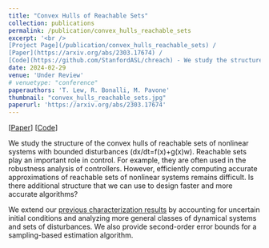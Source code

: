 ```yaml
---
title: "Convex Hulls of Reachable Sets"
collection: publications
permalink: /publication/convex_hulls_reachable_sets
excerpt: '<br />
[Project Page](/publication/convex_hulls_reachable_sets) / 
[Paper](https://arxiv.org/abs/2303.17674) / 
[Code](https://github.com/StanfordASL/chreach) - We study the structure of convex hulls of reachable sets of nonlinear systems (dx/dt=f(x)+g(x)w).'
date: 2024-02-29
venue: 'Under Review'
# venuetype: "conference"
paperauthors: 'T. Lew, R. Bonalli, M. Pavone'
thumbnail: "convex_hulls_reachable_sets.jpg"
paperurl: 'https://arxiv.org/abs/2303.17674'
---
```


[[Paper](https://arxiv.org/abs/2303.17674)] 
[[Code](https://github.com/StanfordASL/chreach)] 


We study the structure of the convex hulls of reachable sets of nonlinear systems with bounded disturbances (dx/dt=f(x)+g(x)w). Reachable sets play an important role in control. For example, they are often used in the robustness analysis of controllers. However, efficiently computing accurate approximations of reachable sets of nonlinear systems remains difficult. Is there additional structure that we can use to design faster and more accurate algorithms?

We extend our [previous characterization results](/publication/exact_characterization) by accounting for uncertain initial conditions and analyzing more general classes of dynamical systems and sets of disturbances. We also provide second-order error bounds for a sampling-based estimation algorithm.
